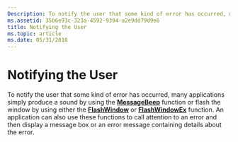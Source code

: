 ```yaml
---
Description: To notify the user that some kind of error has occurred, many applications simply produce a sound by using the MessageBeep function or flash the window by using either the FlashWindow or FlashWindowEx function.
ms.assetid: 35b6e93c-323a-4592-9394-a2e9dd79d9e6
title: Notifying the User
ms.topic: article
ms.date: 05/31/2018
---
```


# Notifying the User

To notify the user that some kind of error has occurred, many applications simply produce a sound by using the [**MessageBeep**](/windows/desktop/api/WinUser/nf-winuser-messagebeep) function or flash the window by using either the [**FlashWindow**](/windows/desktop/api/Winuser/nf-winuser-flashwindow) or [**FlashWindowEx**](/windows/desktop/api/Winuser/nf-winuser-flashwindowex) function. An application can also use these functions to call attention to an error and then display a message box or an error message containing details about the error.

 

 



